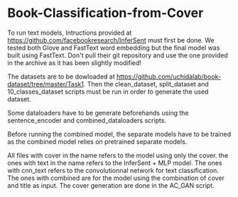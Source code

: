 # Book-Classification-from-Cover

To run text models, Intructions provided at https://github.com/facebookresearch/InferSent must first be done. We tested both Glove and FastText word embedding but the final model was built using FastText. Don't pull their git repository and use the one provided in the archive as it has been slightly modified!

The datasets are to be dowloaded at https://github.com/uchidalab/book-dataset/tree/master/Task1. Then the clean_dataset, split_dataset and 10_classes_dataset scripts must be run in order to generate the used dataset.

Some dataloaders have to be generate beforehands using the sentence_encoder and combined_dataloaders scripts.

Before running the combined model, the separate models have to be trained as the combined model relies on pretrained separate models.

All files with cover in the name refers to the model using only the cover. the ones with text in the name refers to the InferSent + MLP model. The ones with cnn_text refers to the convolutionnal network for text classification. The ones with combined are for the model using the combination of cover and title as input. The cover generation are done in the AC_GAN script.